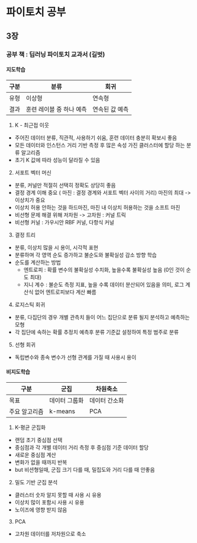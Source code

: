 # 파이토치 공부
## 3장
### 공부 책 : 딥러닝 파이토치 교과서 (길벗)

#### 지도학습
|구분 |분류| 회귀
|--|--|--
|유형| 이상형| 연속형
|결과| 훈련 레이블 중 하나 예측| 연속된 값 예측

1. K - 최근접 이웃
- 주어진 데이터 분류,  직관적, 사용하기 쉬움, 훈련 데이터 충분히 확보시 좋음
- 모든 데이터와 인스턴스 거리 기반 측정 후 많은 속성 가진 클러스터에 할당 하는 분류 알고리즘
- 초기 K 값에 따라 성능이 달라질 수 있음

2. 서포트 벡터 머신
- 분류, 커널만 적절히 선택히 정확도 상당히 좋음
- 결정 경계 이해 중요 ( 마진 : 결정 경계와 서포트 벡터 사이의 거리) 마진의 최대 -> 이상치가 중요
- 이상치 허용 안하는 것을 하드마진, 마진 내 이상치 허용하는 것을 소프트 마진
- 비선형 문제 해결 위해 저차원 -> 고차원 : 커널 트릭
- 비선형 커널 : 가우시안 RBF 커널, 다항식 커널

3. 결정 트리
- 분류, 이상치 많을 시 용이, 시각적 표현
- 분류하며 각 영역 순도 증가하고 불순도와 불확실성 감소 방향 학습
- 순도를 계산하는 방법
    - 엔트로피 : 확률 변수의 불확실성 수치화, 높을수록 불확실성 높음 (0인 것이 순도 최대)
    - 지니 계수 : 불순도 측정 지표, 높을 수록 데이터 분산되어 있음을 의미, 로그 계산식 없어 엔트로피보다 계산 빠름

4. 로지스틱 회귀
- 분류, 다집단의 경우 개별 관측치 들이 어느 집단으로 분류 될지 분석하고 예측하는 모형
- 각 집단에 속하는 확률 추정치 예측후 분류 기준값 설정하여 특정 범주로 분류

5. 선형 회귀
- 독립변수와 종속 변수가 선형 관계를 가질 때 사용시 용이

#### 비지도학습
|구분 | 군집 | 차원축소
|--|--|--
|목표 | 데이터 그룹화 | 데이터 간소화
| 주요 알고리즘 | k-means | PCA

1. K-평균 군집화
- 랜덤 초기 중심점 선택
- 중심점과 각 개별 데이터 거리 측정 후 중심점 기준 데이터 할당
- 새로운 중심점 계산
- 변화가 없을 때까지 반복
- but 비션형일때, 군집 크기 다를 때, 밀집도와 거리 다를 때 안좋음

2. 밀도 기반 군집 분석
- 클러스터 숫자 알지 못할 때 사용 시 유용
- 이상치 많이 포함시 사용 시 유용
- 노이즈에 영향 받지 않음

3. PCA
- 고차원 데이터를 저차원으로 축소

